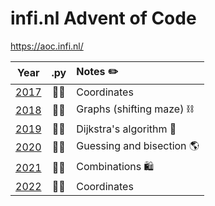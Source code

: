 # infi.nl Advent of Code
https://aoc.infi.nl/

|Year|.py|Notes ✏️|
|:--:|:--:|:---|
|[2017](./2017%20Robots%20will%20eat%20your%20job!/)|🎅🎅|Coordinates|
|[2018](./2018%20Santa%20achter%20de%20tralies/)|🎅🎅|Graphs (shifting maze) ⛓️|
|[2019](./2019%20Noordpool%20gesmolten/)|🎅🎅|Dijkstra's algorithm 🌆|
|[2020](./2020%20Bepakt%20en%20bezakt/)|🎅🎅|Guessing and bisection 🌎|
|[2021](./2021%20Pakjes%20paniek/)|🎅🎅|Combinations 🛍️|
|[2022](./2022%20Navigatie%20narigheid/)|🎅🎅|Coordinates|
